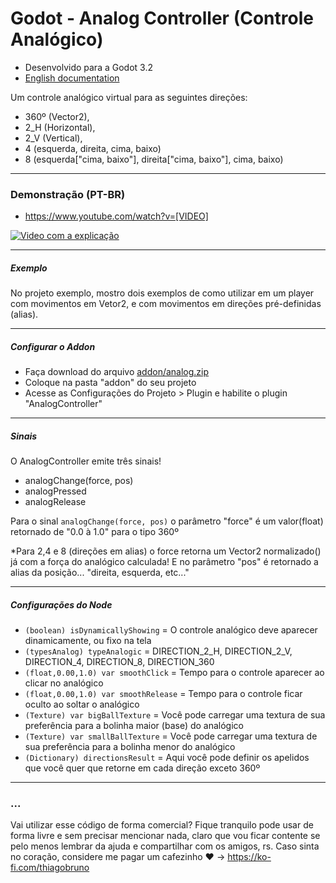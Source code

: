 # Godot - Analog Controller (Controle Analógico)

- Desenvolvido para a Godot 3.2
- [English documentation](README.md)

Um controle analógico virtual para as seguintes direções:
- 360º (Vector2), 
- 2_H (Horizontal), 
- 2_V (Vertical), 
- 4 (esquerda, direita, cima, baixo)
- 8 (esquerda["cima, baixo"], direita["cima, baixo"], cima, baixo)

----------

### Demonstração (PT-BR)
- https://www.youtube.com/watch?v=[VIDEO]

[![Video com a explicação](https://img.youtube.com/vi/[VIDEO]/0.jpg)](https://www.youtube.com/watch?v=[VIDEO])

----------

##### Exemplo
No projeto exemplo, mostro dois exemplos de como utilizar em um player com movimentos em Vetor2, e com movimentos em direções pré-definidas (alias).

----------

##### Configurar o Addon
- Faça download do arquivo [addon/analog.zip](addon/analog_controller.zip)
- Coloque na pasta "addon" do seu projeto
- Acesse as Configurações do Projeto > Plugin e habilite o plugin "AnalogController"

----------

##### Sinais

O AnalogController emite três sinais!

- analogChange(force, pos)
- analogPressed
- analogRelease

Para o sinal ```analogChange(force, pos)``` o parâmetro "force" é um valor(float) retornado de "0.0 à 1.0" para o tipo 360º

*Para 2,4 e 8 (direções em alias) o force retorna um Vector2 normalizado() já com a força do analógico calculada! 
E no parâmetro "pos" é retornado a alias da posição... "direita, esquerda, etc..."

----------

##### Configurações do Node


- ```(boolean) isDynamicallyShowing``` = O controle analógico deve aparecer dinamicamente, ou fixo na tela
- ```(typesAnalog) typeAnalogic``` = DIRECTION_2_H, DIRECTION_2_V, DIRECTION_4, DIRECTION_8, DIRECTION_360
- ```(float,0.00,1.0) var smoothClick``` = Tempo para o controle aparecer ao clicar no analógico
- ```(float,0.00,1.0) var smoothRelease``` = Tempo para o controle ficar oculto ao soltar o analógico
- ```(Texture) var bigBallTexture``` = Você pode carregar uma textura de sua preferência para a bolinha maior (base) do analógico
- ```(Texture) var smallBallTexture``` = Você pode carregar uma textura de sua preferência para a bolinha menor do analógico
- ```(Dictionary) directionsResult``` = Aqui você pode definir os apelidos que você quer que retorne em cada direção exceto 360º

----------

### ...
Vai utilizar esse código de forma comercial? Fique tranquilo pode usar de forma livre e sem precisar mencionar nada, claro que vou ficar contente se pelo menos lembrar da ajuda e compartilhar com os amigos, rs. Caso sinta no coração, considere me pagar um cafezinho :heart: -> https://ko-fi.com/thiagobruno

